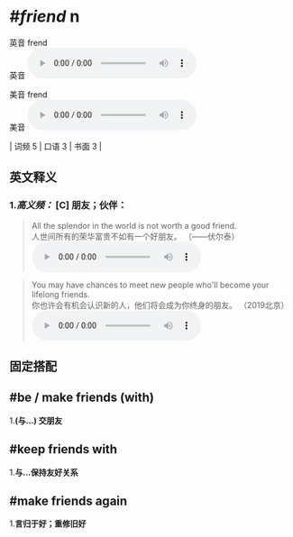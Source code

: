 # ***\#friend*** n
英音 frend  
英音
<audio src="./media/friend-B.aac" controls="controls"></audio>

美音 frend  
美音
<audio src="./media/friend.aac" controls="controls"></audio>



| 词频 5 | 口语 3 | 书面 3 |  

英文释义
---
### 1.*高义频：* **[C] 朋友；伙伴：**  

 > All the splendor in the world is not worth a good friend.  
 > 人世间所有的荣华富贵不如有一个好朋友。  （——伏尔泰）  
<audio src="./media/friend-1.aac" controls="controls"></audio>

 > You may have chances to meet new people who'll become your lifelong friends.  
 > 你也许会有机会认识新的人，他们将会成为你终身的朋友。  （2019北京）  
<audio src="./media/You may have chances to meet new people who'll become your lifelong friends2_AAC.aac" controls="controls"></audio>


固定搭配
---
## \#be / make friends (with) 
1.**(与…) 交朋友**  

## \#keep friends with 
1.**与…保持友好关系**  

## \#make friends again 
1.**言归于好；重修旧好**  


